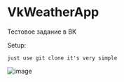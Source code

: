 # VkWeatherApp
Тестовое задание в ВК

Setup: 

```console
just use git clone it's very simple
```

![image](https://cdn.jim-nielsen.com/ios/1024/weather-pro-2019-02-07.png)
